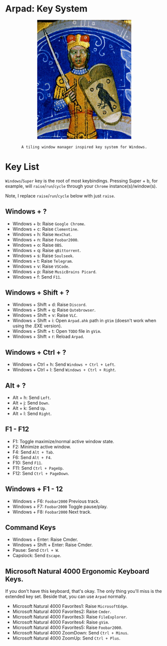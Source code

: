 # Arpad: Key System
<center>
    <img src="arpad.jpg" width=300px>

    A tiling window manager inspired key system for Windows.
</center>

# Key List
`Windows`/`Super` key is the root of most keybindings. Pressing Super + b, for example, will `raise`/`run`/`cycle` through your `Chrome` instance(s)/window(s).

Note, I replace `raise`/`run`/`cycle` below with just `raise`.

## Windows + ?
- Windows + b: Raise `Google Chrome`.
- Windows + c: Raise `Clementine`.
- Windows + h: Raise `HexChat`.
- Windows + n: Raise `Foobar2000`.
- Windows + o: Raise `OBS`.
- Windows + q: Raise `qBittorrent`.
- Windows + s: Raise `Soulseek`.
- Windows + t: Raise `Telegram`.
- Windows + v: Raise `VSCode`.
- Windows + p: Raise `MusicBrains Picard`.
- Windows + f: Send `F11`.

## Windows + Shift + ?
- Windows + Shift + d: Raise `Discord`.
- Windows + Shift + q: Raise `Qutebrowser`.
- Windows + Shift + v: Raise `VLC`.
- Windows + Shift + i: Open `Arpad.ahk` path in `gVim` (doesn't work when using the .EXE version).
- Windows + Shift + t: Open `TODO` file in `gVim`.
- Windows + Shift + r: Reload `Arpad`.

## Windows + Ctrl + ?
- Windows + Ctrl + h: Send `Windows + Ctrl + Left`.
- Windows + Ctrl + l: Send `Windows + Ctrl + Right`.

## Alt + ?
- Alt + h: Send `Left`.
- Alt + j: Send `Down`.
- Alt + k: Send `Up`.
- Alt + l: Send `Right`.

## F1 - F12
- F1: Toggle maximize/normal active window state.
- F2: Minimize active window.
- F4: Send `Alt + Tab`.
- F6: Send `Alt + F4`.
- F10: Send `F11`.
- F11: Send `Ctrl + PageUp`.
- F12: Send `Ctrl + PageDown`.

## Windows + F1 - 12
- Windows + F6: `Foobar2000` Previous track.
- Windows + F7: `Foobar2000` Toggle pause/play.
- Windows + F8: `Foobar2000` Next track.

## Command Keys
- Windows + Enter: Raise Cmder.
- Windows + Shift + Enter: Raise Cmder.
- Pause: Send `Ctrl + W`.
- Capslock: Send `Escape`.

## Microsoft Natural 4000 Ergonomic Keyboard Keys.
If you don't have this keyboard, that's okay. The only thing you'll miss is the extended key set. Beside that, you can use `Arpad` normally.

- Microsoft Natural 4000 Favorites1: Raise `MicrosoftEdge`.
- Microsoft Natural 4000 Favorites2: Raise `Cmder`.
- Microsoft Natural 4000 Favorites3: Raise `FileExplorer`.
- Microsoft Natural 4000 Favorites4: Raise `gVim`.
- Microsoft Natural 4000 Favorites5: Raise `Foobar2000`.
- Microsoft Natural 4000 ZoomDown: Send `Ctrl + Minus`.
- Microsoft Natural 4000 ZoomUp: Send `Ctrl + Plus`.